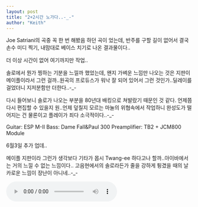 ```yaml
---
layout: post
title: "2+2시간 노가다..-_-"
author: "Keith"
---
```


Joe Satriani의 곡중 꼭 한 번 해봤음 하던 곡이 었는데, 반주를 구할 길이 없어서 결국 손수 미디 찍기, 내맘대로 베이스 치기로 나온 결과물이다..

더 이상 시간이 없어 여기까지만 작업..

솔로에서 뭔가 찡하는 기분을 느낄까 했었는데, 왠지 가벼운 느낌만 나오는 것은 지판이 메이플이라서 그런 걸까..원곡의 프로듀스가 워낙 잘 되어 있어서 그런 것인가..딜레이를 걸었더니 지저분함만 더한다..-_-

다시 들어보니 솔로가 나오는 부분을 80년대 배킹으로 쳐발랐기 때문인 것 같다. 언제쯤 다시 편집할 수 있을지 원..언제 덮칠지 모르는 마눌의 위협속에서 작업하니 완성도가 떨어지는 건 물론이고 플레이가 죄다 소극적이다..-_-

Guitar: ESP M-II
Bass: Dame Fall&amp;Paul 300
Preamplifier: TB2 + JCM800 Module

6월3일 추가 업데..

메이플 지판이라 그런가 생각보다 기타가 몹시 Twang-ee 하다고나 할까..아이바에서는 거의 느낄 수 없는 느낌이다.. 고음현에서의 솔로라든가 줄을 강하게 튕겼을 때의 날카로운 느낌이 장난이 아니네..-_-

<audio src="/assets/images/7212f4bcd01bd88e1733856e578dd288.mp3" controls preload></audio>




